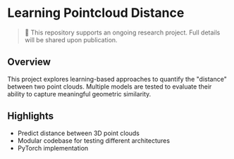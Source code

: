 # Learning Pointcloud Distance

> 🚧 This repository supports an ongoing research project. Full details will be shared upon publication.

## Overview

This project explores learning-based approaches to quantify the "distance" between two point clouds. Multiple models are tested to evaluate their ability to capture meaningful geometric similarity.

## Highlights

- Predict distance between 3D point clouds  
- Modular codebase for testing different architectures  
- PyTorch implementation
